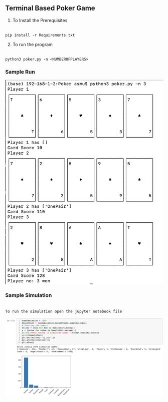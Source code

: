 ## Terminal Based Poker Game

1. To Install the Prerequisites

```

pip install -r Requirements.txt

```

2. To run the program

```

python3 poker.py -n <NUMBEROFPLAYERS>

```

### Sample Run

![Sample Run of the Program](SampleRun.png?raw=true "Sample Run")


### Sample Simulation

```

To run the simulation open the jupyter notebook file

```

![Sample Run of the Program](SampleSimulation.png?raw=true "Sample Simulation")
